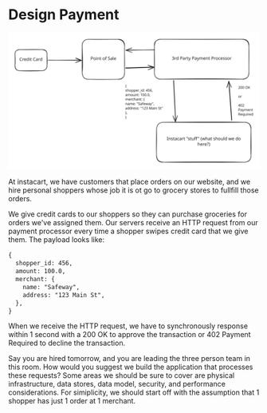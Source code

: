 # Design Payment

<img src="../../.gitbook/assets/file.excalidraw (31).svg" alt="" class="gitbook-drawing">

At instacart, we have customers that place orders on our website, and we hire personal shoppers whose job it is ot go to grocery stores to fullfill those orders.

We give credit cards to our shoppers so they can purchase groceries for orders we've assigned them. Our servers receive an HTTP request from our payment processor every time a shopper swipes credit card that we give them. The payload looks like:

```
{
  shopper_id: 456,
  amount: 100.0,
  merchant: {
    name: "Safeway",
    address: "123 Main St",
  },
}
```

When we receive the HTTP request, we have to synchronously response within 1 second with a 200 OK to approve the transaction or 402 Payment Required to decline the transaction.

Say you are hired tomorrow, and you are leading the three person team in this room. How would you suggest we build the application that processes these requests? Some areas we should be sure to cover are physical infrastructure, data stores, data model, security, and performance considerations. For simiplicity, we should start off with the assumption that 1 shopper has just 1 order at 1 merchant.

